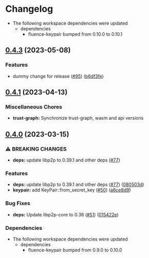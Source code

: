 # Changelog

* The following workspace dependencies were updated
  * dependencies
    * fluence-keypair bumped from 0.10.0 to 0.10.1

## [0.4.3](https://github.com/fluencelabs/trust-graph/compare/trust-graph-v0.4.2...trust-graph-v0.4.3) (2023-05-08)


### Features

* dummy change for release ([#95](https://github.com/fluencelabs/trust-graph/issues/95)) ([b6df3fe](https://github.com/fluencelabs/trust-graph/commit/b6df3fe5484b0adcad0c88abe170317a837142b3))

## [0.4.1](https://github.com/fluencelabs/trust-graph/compare/trust-graph-v0.4.0...trust-graph-v0.4.1) (2023-04-13)


### Miscellaneous Chores

* **trust-graph:** Synchronize trust-graph, wasm and api versions

## [0.4.0](https://github.com/fluencelabs/trust-graph/compare/trust-graph-v0.3.2...trust-graph-v0.4.0) (2023-03-15)


### ⚠ BREAKING CHANGES

* **deps:** update libp2p to 0.39.1 and other deps ([#77](https://github.com/fluencelabs/trust-graph/issues/77))

### Features

* **deps:** update libp2p to 0.39.1 and other deps ([#77](https://github.com/fluencelabs/trust-graph/issues/77)) ([080503d](https://github.com/fluencelabs/trust-graph/commit/080503dcfa2ecf8d09167ff9fe7f750fadf49035))
* **keypair:** add KeyPair::from_secret_key ([#50](https://github.com/fluencelabs/trust-graph/issues/50)) ([a6ce8d9](https://github.com/fluencelabs/trust-graph/commit/a6ce8d9eee20e1ea24eb27c38ac6df6d878292ae))


### Bug Fixes

* **deps:** Update libp2p-core to 0.38 ([#51](https://github.com/fluencelabs/trust-graph/issues/51)) ([015422e](https://github.com/fluencelabs/trust-graph/commit/015422efcce41530a6cd84a25091598bc459d2e6))


### Dependencies

* The following workspace dependencies were updated
  * dependencies
    * fluence-keypair bumped from 0.9.0 to 0.10.0
